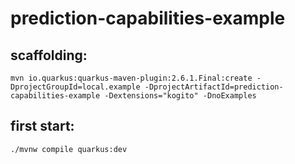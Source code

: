 # prediction-capabilities-example

## scaffolding:

```shell
mvn io.quarkus:quarkus-maven-plugin:2.6.1.Final:create -DprojectGroupId=local.example -DprojectArtifactId=prediction-capabilities-example -Dextensions="kogito" -DnoExamples
```
## first start:

```shell
./mvnw compile quarkus:dev
```
